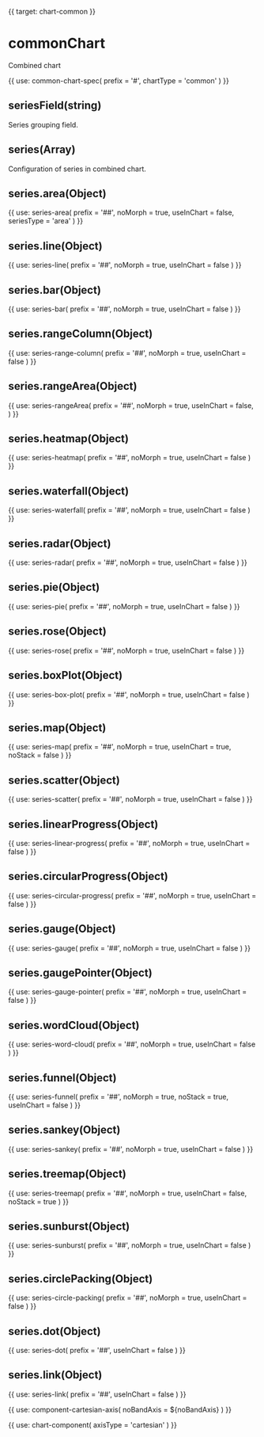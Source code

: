 {{ target: chart-common }}

<!-- TODO: series 还差 IBar3dSeriesSpec IPie3dSeriesSpec -->

# commonChart

Combined chart

{{ use: common-chart-spec(
    prefix = '#',
    chartType = 'common'
) }}

## seriesField(string)

Series grouping field.

## series(Array)

Configuration of series in combined chart.

## series.area(Object)

{{ use: series-area(
  prefix = '##',
  noMorph = true,
  useInChart = false,
  seriesType = 'area'
) }}

## series.line(Object)

{{ use: series-line(
  prefix = '##',
  noMorph = true,
  useInChart = false
) }}

## series.bar(Object)

{{ use: series-bar(
  prefix = '##',
  noMorph = true,
  useInChart = false
) }}

## series.rangeColumn(Object)

{{ use: series-range-column(
  prefix = '##',
  noMorph = true,
  useInChart = false
) }}

## series.rangeArea(Object)

{{ use: series-rangeArea(
 prefix = '##',
  noMorph = true,
  useInChart = false,
) }}

## series.heatmap(Object)

{{ use: series-heatmap(
 prefix = '##',
  noMorph = true,
  useInChart = false
) }}

## series.waterfall(Object)

{{ use: series-waterfall(
 prefix = '##',
  noMorph = true,
  useInChart = false
) }}

## series.radar(Object)

{{ use: series-radar(
  prefix = '##',
  noMorph = true,
  useInChart = false
) }}

## series.pie(Object)

{{ use: series-pie(
  prefix = '##',
  noMorph = true,
  useInChart = false
) }}

## series.rose(Object)

{{ use: series-rose(
 prefix = '##',
  noMorph = true,
  useInChart = false
) }}

## series.boxPlot(Object)

{{ use: series-box-plot(
 prefix = '##',
  noMorph = true,
  useInChart = false
) }}

## series.map(Object)

{{ use: series-map(
  prefix = '##',
  noMorph = true,
  useInChart = true,
  noStack = false
) }}

## series.scatter(Object)

{{ use: series-scatter(
  prefix = '##',
  noMorph = true,
  useInChart = false
) }}

## series.linearProgress(Object)

{{ use: series-linear-progress(
  prefix = '##',
  noMorph = true,
  useInChart = false
) }}

## series.circularProgress(Object)

{{ use: series-circular-progress(
  prefix = '##',
  noMorph = true,
  useInChart = false
) }}

## series.gauge(Object)

{{ use: series-gauge(
  prefix = '##',
  noMorph = true,
  useInChart = false
) }}

## series.gaugePointer(Object)

{{ use: series-gauge-pointer(
  prefix = '##',
  noMorph = true,
  useInChart = false
) }}

## series.wordCloud(Object)

{{ use: series-word-cloud(
 prefix = '##',
  noMorph = true,
  useInChart = false
) }}

## series.funnel(Object)

{{ use: series-funnel(
  prefix = '##',
  noMorph = true,
  noStack = true,
  useInChart = false
) }}

## series.sankey(Object)

{{ use: series-sankey(
  prefix = '##',
  noMorph = true,
  useInChart = false
) }}

## series.treemap(Object)

{{ use: series-treemap(
  prefix = '##',
  noMorph = true,
  useInChart = false,
  noStack = true
) }}

## series.sunburst(Object)

{{ use: series-sunburst(
  prefix = '##',
  noMorph = true,
  useInChart = false
) }}

## series.circlePacking(Object)

{{ use: series-circle-packing(
  prefix = '##',
  noMorph = true,
  useInChart = false
) }}

## series.dot(Object)

{{ use: series-dot(
  prefix = '##',
  useInChart = false
) }}

## series.link(Object)

{{ use: series-link(
  prefix = '##',
  useInChart = false
) }}

{{ use: component-cartesian-axis(
  noBandAxis = ${noBandAxis}
) }}

{{ use: chart-component(
  axisType = 'cartesian'
) }}